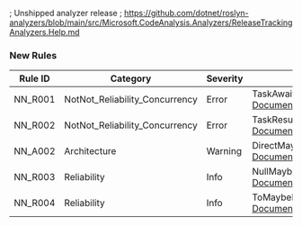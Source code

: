 ; Unshipped analyzer release
; https://github.com/dotnet/roslyn-analyzers/blob/main/src/Microsoft.CodeAnalysis.Analyzers/ReleaseTrackingAnalyzers.Help.md

### New Rules

Rule ID | Category | Severity | Notes
--------|----------|----------|-------
NN_R001 | NotNot_Reliability_Concurrency | Error | TaskAwaitedOrReturnedAnalyzer, [Documentation](https://github.com/NotNotTech/NotNot-MonoRepo/tree/master/src/nuget/NotNot.Analyzers/#NN_R001)
NN_R002 | NotNot_Reliability_Concurrency | Error | TaskResultNotObservedAnalyzer, [Documentation](https://github.com/NotNotTech/NotNot-MonoRepo/tree/master/src/nuget/NotNot.Analyzers/#NN_R002)
NN_A002 | Architecture | Warning | DirectMaybeReturnAnalyzer, [Documentation](https://github.com/NotNotTech/NotNot-MonoRepo/tree/master/src/nuget/NotNot.Analyzers/#NN_A002)
NN_R003 | Reliability | Info | NullMaybeValueAnalyzer, [Documentation](https://github.com/NotNotTech/NotNot-MonoRepo/tree/master/src/nuget/NotNot.Analyzers/#NN_R003)
NN_R004 | Reliability | Info | ToMaybeExceptionAnalyzer, [Documentation](https://github.com/NotNotTech/NotNot-MonoRepo/tree/master/src/nuget/NotNot.Analyzers/#NN_R004)
